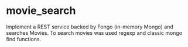 # movie_search
Implement a REST service backed by Fongo (in-memory Mongo) and searches Movies. To search movies was used regexp and classic mongo find functions.
